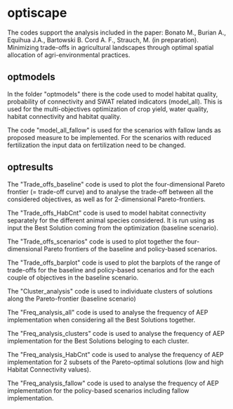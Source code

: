 # optiscape

The codes support the analysis included in the paper: Bonato M., Burian A., Equihua J.A., Bartowski B. Cord A. F., Strauch, M. (in preparation). Minimizing trade-offs in agricultural landscapes through optimal spatial allocation of
agri-environmental practices.



## optmodels
In the folder "optmodels" there is the code used to model habitat quality, probability of connectivity and SWAT related indicators (model_all). This is used for the multi-objectives optimization of crop yield, water quality, habitat connectivity and habitat quality.

The code "model_all_fallow" is used for the scenarios with fallow lands as proposed measure to be implemented. For the scenarios with reduced fertilization the input data on fertilization need to be changed.  



## optresults
The "Trade_offs_baseline" code is used to plot the four-dimensional Pareto frontier (= trade-off curve) and to analyse the trade-off between all the considered objectives, as well as for 2-dimensional Pareto-frontiers. 

The "Trade_offs_HabCnt" code is used to model habitat connectivity separately for the different animal species considered. It is run using as input the Best Solution coming from the optimization (baseline scenario).

The "Trade_offs_scenarios" code is used to plot together the four-dimensional Pareto frontiers of the baseline and policy-based scenarios.

The "Trade_offs_barplot" code is used to plot the barplots of the range of trade-offs for the baseline and policy-based scenarios and for the each couple of objectives in the baseline scenario.

The "Cluster_analysis" code is used to individuate clusters of solutions along the Pareto-frontier (baseline scenario)

The "Freq_analysis_all" code is used to analyse the frequency of AEP implementation when considering all the Best Solutions together.

The "Freq_analysis_clusters" code is used to analyse the frequency of AEP implementation for the Best Solutions beloging to each cluster.

The "Freq_analysis_HabCnt" code is used to analyse the frequency of AEP implementation for 2 subsets of the Pareto-optimal solutions (low and high Habitat Connectivity values).

The "Freq_analysis_fallow"  code is used to analyse the frequency of AEP implementation for the policy-based scenarios including fallow implementation.
